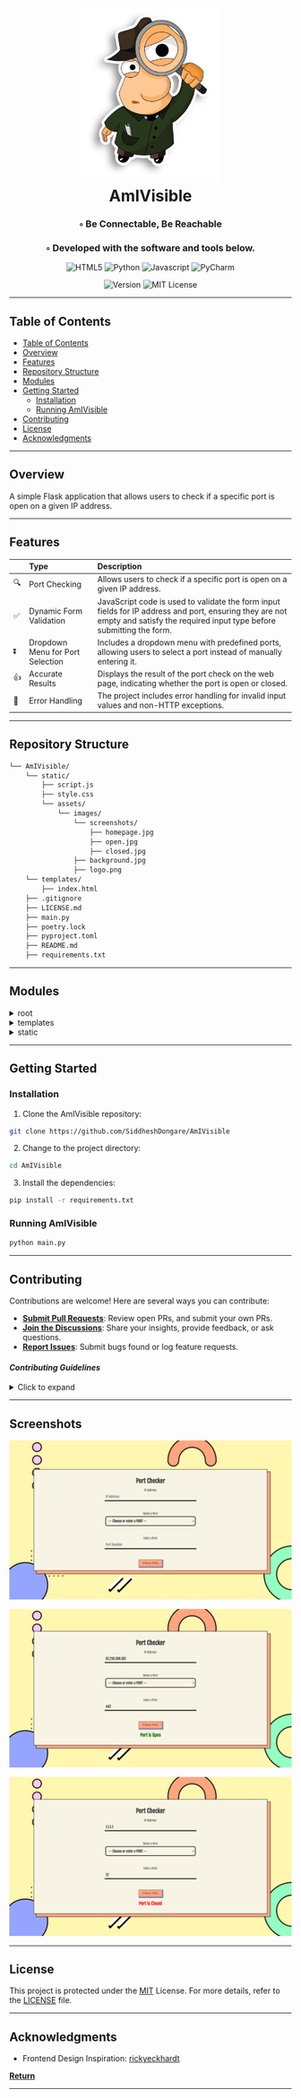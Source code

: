 <div align="center">
<h1 align="center">
<img src="https://raw.githubusercontent.com/SiddheshDongare/AmIVisible/main/static/assets/images/logo.png" width="250" />
<br>AmIVisible</h1>

<h3>◦ Be Connectable, Be Reachable</h3>
<h3>◦ Developed with the software and tools below.</h3>

<p align="center">
<img src="https://img.shields.io/badge/HTML5-E34F26.svg?style=plastic&logo=HTML5&logoColor=white" alt="HTML5" />
<img src="https://img.shields.io/badge/Python-3776AB.svg?style=plastic&logo=Python&logoColor=white" alt="Python" />
<img src="https://img.shields.io/badge/JavaScript-F7DF1E?style=plastic&logo=javascript&logoColor=black" alt="Javascript">
<img src="https://img.shields.io/badge/PyCharm-000000.svg?&style=plastic&logo=PyCharm&logoColor=white" alt="PyCharm">
</p>
<img src="https://badgen.net/static/version/0.1.0/" alt="Version" />
<img src="https://badgen.net/static/license/MIT/blue" alt="MIT License">
</div>

---

##  Table of Contents
- [ Table of Contents](#-table-of-contents)
- [ Overview](#-overview)
- [ Features](#-features)
- [ Repository Structure](#-repository-structure)
- [ Modules](#modules)
- [ Getting Started](#-getting-started)
    - [ Installation](#-installation)
    - [ Running AmIVisible](#-running-AmIVisible)
- [ Contributing](#-contributing)
- [ License](#-license)
- [ Acknowledgments](#-acknowledgments)

---


##  Overview

A simple Flask application that allows users to check if a specific port is open on a given IP address.

---

##  Features

|  	    | Type     | Description                |
| :-------- | :------- | :------------------------- |
| 🔍 | Port Checking | Allows users to check if a specific port is open on a given IP address. |
| ✅ | Dynamic Form Validation | JavaScript code is used to validate the form input fields for IP address and port, ensuring they are not empty and satisfy the required input type before submitting the form. |
| ⏬ | Dropdown Menu for Port Selection | Includes a dropdown menu with predefined ports, allowing users to select a port instead of manually entering it. |
| 👍 | Accurate Results | Displays the result of the port check on the web page, indicating whether the port is open or closed. |
| 🛑 | Error Handling | The project includes error handling for invalid input values and non-HTTP exceptions. |
---


##  Repository Structure

```sh
└── AmIVisible/
    └── static/
        ├── script.js        
        ├── style.css    
        └── assets/
            └── images/
                └── screenshots/
                    ├── homepage.jpg
                    ├── open.jpg
                    ├── closed.jpg
                ├── background.jpg
                ├── logo.png        
    └── templates/
        ├── index.html
    ├── .gitignore
    ├── LICENSE.md          
    ├── main.py
    ├── poetry.lock
    ├── pyproject.toml
    ├── README.md
    ├── requirements.txt        
```

---


##  Modules

<details closed><summary>root</summary>

| File                                                                                         | Summary                                                                                                                                                                                                                                                                                                                                                                                                                                                                                                                                                                                                                                                                                                                           |
|----------------------------------------------------------------------------------------------|-----------------------------------------------------------------------------------------------------------------------------------------------------------------------------------------------------------------------------------------------------------------------------------------------------------------------------------------------------------------------------------------------------------------------------------------------------------------------------------------------------------------------------------------------------------------------------------------------------------------------------------------------------------------------------------------------------------------------------------|
| [main.py](https://github.com/SiddheshDongare/AmIVisible/blob/main/main.py)                   | This is a simple Flask application that allows users to check if a specific port is open on a given IP address. It includes a function called `is_port_open` that uses a socket to establish a TCP connection to the specified IP and port. The user can input an IP address and a port number via a web interface. Upon submission, the entered IP and port numbers are validated, and if they are valid, the `is_port_open` function is called to check if the port is open. The result of the check is then displayed as a message on the webpage. In case of any errors during the process, appropriate error messages are displayed to the user. The application also includes an error handler to handle non-HTTP exceptions. |
| [requirements.txt](https://github.com/SiddheshDongare/AmIVisible/blob/main/requirements.txt) | The requirements.txt file lists the dependencies of the project, which include Flask, Werkzeug, socket, beautifulsoup4, render_template and requests to name a few.                                                                                                                                                                                                                                                                                                                                                                                                                                                                                                                                                               |

</details>

<details closed><summary>templates</summary>

| File                                                                                             | Summary                                                                                                                                                                                                                                                                                                                                                                                                                                                                                                                                                                                                                                                                                                                           |
|--------------------------------------------------------------------------------------------------|-----------------------------------------------------------------------------------------------------------------------------------------------------------------------------------------------------------------------------------------------------------------------------------------------------------------------------------------------------------------------------------------------------------------------------------------------------------------------------------------------------------------------------------------------------------------------------------------------------------------------------------------------------------------------------------------------------------------------------------|
| [index.html](https://github.com/SiddheshDongare/AmIVisible/blob/main/templates\index.html) | The provided code is an HTML template file that complements the Flask application mentioned earlier. It defines the structure and layout of the web form used to input the IP address and port number for port checking. It contains an HTML form with input fields for the IP address and port number. The form also includes a dropdown menu with predefined port values and an option to enter a custom port number. Upon form submission, the entered IP address and port number are sent as a POST request to the Flask application's `/` route.                                                                                                                                                                                                                                                                                                                                                                                                                                                                                                                                  |

</details>

<details closed><summary>static</summary>

| File                                                                                         | Summary                                                                                                                                                                                                                                                                                                                                                                                                                                                                                                                                                                                                                                                                                                                           |
|----------------------------------------------------------------------------------------------|-----------------------------------------------------------------------------------------------------------------------------------------------------------------------------------------------------------------------------------------------------------------------------------------------------------------------------------------------------------------------------------------------------------------------------------------------------------------------------------------------------------------------------------------------------------------------------------------------------------------------------------------------------------------------------------------------------------------------------------|
| [script.js](https://github.com/SiddheshDongare/AmIVisible/blob/main/templates\script.js) |  The script.js file is responsible for handling form submissions and updating the input fields dynamically. It validates the input field and populates data when a pre-defined value from the dropdown menu is selected. |
| [style.css](https://github.com/SiddheshDongare/AmIVisible/blob/main/templates\style.css) | The style.css file adds CSS style to the webpage.  |                                                                                                                                                                                                                                                                                                                                                                                                                                                                                                                           

</details>



---

##  Getting Started

###  Installation

1. Clone the AmIVisible repository:
```sh
git clone https://github.com/SiddheshDongare/AmIVisible
```

2. Change to the project directory:
```sh
cd AmIVisible
```

3. Install the dependencies:
```sh
pip install -r requirements.txt
```

###  Running AmIVisible

```sh
python main.py
```

---

##  Contributing

Contributions are welcome! Here are several ways you can contribute:

- **[Submit Pull Requests](https://github.com/SiddheshDongare/AmIVisible/blob/main/CONTRIBUTING.md)**: Review open PRs, and submit your own PRs.
- **[Join the Discussions](https://github.com/SiddheshDongare/AmIVisible/discussions)**: Share your insights, provide feedback, or ask questions.
- **[Report Issues](https://github.com/SiddheshDongare/AmIVisible/issues)**: Submit bugs found or log feature requests.

#### *Contributing Guidelines*

<details closed>
<summary>Click to expand</summary>

1. **Fork the Repository**: Start by forking the project repository to your GitHub account.
2. **Clone Locally**: Clone the forked repository to your local machine using a Git client.
   ```sh
   git clone <your-forked-repo-url>
   ```
3. **Create a New Branch**: Always work on a new branch, giving it a descriptive name.
   ```sh
   git checkout -b new-feature-x
   ```
4. **Make Your Changes**: Develop and test your changes locally.
5. **Commit Your Changes**: Commit with a clear and concise message describing your updates.
   ```sh
   git commit -m 'Implemented new feature x.'
   ```
6. **Push to GitHub**: Push the changes to your forked repository.
   ```sh
   git push origin new-feature-x
   ```
7. **Submit a Pull Request**: Create a PR against the original project repository. Clearly describe the changes and their motivations.

Once your PR is reviewed and approved, it will be merged into the main branch.

</details>

---

## Screenshots

![Homepage Screenshot](https://raw.githubusercontent.com/SiddheshDongare/AmIVisible/main/static/assets/images/screenshots/homepage.png)

![Open Port Screenshot](https://raw.githubusercontent.com/SiddheshDongare/AmIVisible/main/static/assets/images/screenshots/open.png)

![Closed Port Screenshot](https://raw.githubusercontent.com/SiddheshDongare/AmIVisible/main/static/assets/images/screenshots/closed.png)

---

##  License


This project is protected under the [MIT](https://choosealicense.com/mit) License. For more details, refer to the [LICENSE](https://choosealicense.com/licenses/mit) file.

---

##  Acknowledgments

- Frontend Design Inspiration: [rickyeckhardt](https://codepen.io/rickyeckhardt/pen/poJwRRb)

[**Return**](#Top)

---

